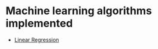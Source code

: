 # Machine learning algorithms implemented

- [Linear Regression](python/linear_regression/README.md)